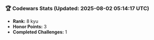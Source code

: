 ### 🏆 Codewars Stats (Updated: 2025-08-02 05:14:17 UTC)

- **Rank:** 8 kyu
- **Honor Points:** 3
- **Completed Challenges:** 1
